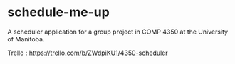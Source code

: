 # schedule-me-up

A scheduler application for a group project in COMP 4350 at the University of Manitoba.

Trello : <https://trello.com/b/ZWdpiKU1/4350-scheduler>
